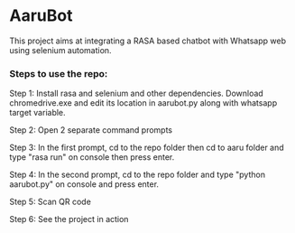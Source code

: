 # AaruBot
This project aims at integrating a RASA based chatbot with Whatsapp web using selenium automation.

### Steps to use the repo:

Step 1: Install rasa and selenium and other dependencies. Download chromedrive.exe and edit its location in aarubot.py along with whatsapp target variable.

Step 2: Open 2 separate command prompts

Step 3: In the first prompt, cd to the repo folder then cd to aaru folder and type "rasa run" on console then press enter.

Step 4: In the second prompt, cd to the repo folder and type "python aarubot.py" on console and press enter.

Step 5: Scan QR code

Step 6: See the project in action
